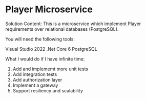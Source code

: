 # Player Microservice
Solution Content:
This is a microservice which implement Player requirements over relational databases (PostgreSQL).

You will need the following tools:

Visual Studio 2022
.Net Core 6
PostgreSQL


What I would do if I have infinite time:

1. Add and implememt more unit tests
2. Add integration tests
3. Add authorization layer
4. Implement a gateway
5. Support resiliency and scalability


